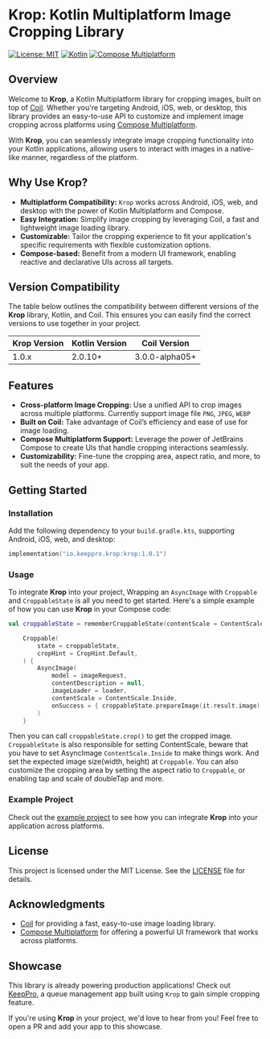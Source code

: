 
# Krop: Kotlin Multiplatform Image Cropping Library

[![License: MIT](https://img.shields.io/badge/License-MIT-yellow.svg)](https://opensource.org/licenses/MIT)
[![Kotlin](https://img.shields.io/badge/kotlin-multiplatform-blue)](https://kotlinlang.org/)
[![Compose Multiplatform](https://img.shields.io/badge/Compose-Multiplatform-green)](https://github.com/JetBrains/compose-multiplatform)

## Overview

Welcome to **Krop**, a Kotlin Multiplatform library for cropping images, built on top of [Coil](https://coil-kt.github.io/coil/). Whether you're targeting Android, iOS, web, or desktop, this library provides an easy-to-use API to customize and implement image cropping across platforms using [Compose Multiplatform](https://github.com/JetBrains/compose-multiplatform).

With **Krop**, you can seamlessly integrate image cropping functionality into your Kotlin applications, allowing users to interact with images in a native-like manner, regardless of the platform.

## Why Use Krop?

- **Multiplatform Compatibility:** `Krop` works across Android, iOS, web, and desktop with the power of Kotlin Multiplatform and Compose.
- **Easy Integration:** Simplify image cropping by leveraging Coil, a fast and lightweight image loading library.
- **Customizable:** Tailor the cropping experience to fit your application's specific requirements with flexible customization options.
- **Compose-based:** Benefit from a modern UI framework, enabling reactive and declarative UIs across all targets.

## Version Compatibility

The table below outlines the compatibility between different versions of the **Krop** library, Kotlin, and Coil. This ensures you can easily find the correct versions to use together in your project.

| **Krop Version** | **Kotlin Version** | **Coil Version**         |
|------------------|--------------------|--------------------------|
| 1.0.x            | 2.0.10+            | 3.0.0-alpha05+           |

## Features

- **Cross-platform Image Cropping:** Use a unified API to crop images across multiple platforms. Currently support image file `PNG`, `JPEG`, `WEBP`
- **Built on Coil:** Take advantage of Coil’s efficiency and ease of use for image loading.
- **Compose Multiplatform Support:** Leverage the power of JetBrains Compose to create UIs that handle cropping interactions seamlessly.
- **Customizability:** Fine-tune the cropping area, aspect ratio, and more, to suit the needs of your app.

## Getting Started

### Installation

Add the following dependency to your `build.gradle.kts`, supporting Android, iOS, web, and desktop:

```kotlin
implementation("io.keeppro.krop:krop:1.0.1")
```

### Usage

To integrate **Krop** into your project, Wrapping an `AsyncImage` with `Croppable` and `CroppableState` is all you need to get started. Here's a simple example of how you can use **Krop** in your Compose code:

```kotlin
val croppableState = rememberCroppableState(contentScale = ContentScale.Crop)

    Croppable(
        state = croppableState,
        cropHint = CropHint.Default, 
    ) {
        AsyncImage(
            model = imageRequest,
            contentDescription = null,
            imageLoader = loader,
            contentScale = ContentScale.Inside,
            onSuccess = { croppableState.prepareImage(it.result.image) },
        )
    }
```

Then you can call `croppableState.crop()` to get the cropped image.
`CroppableState` is also responsible for setting ContentScale, beware that you have to set AsyncImage `ContentScale.Inside` to make things work. And set the expected image size(width, height) at `Croppable`. 
You can also customize the cropping area by setting the aspect ratio to `Croppable`, or enabling tap and scale of doubleTap and more.

### Example Project

Check out the [example project](https://github.com/timhuang1018/Krop/tree/main/sample-multiplatform) to see how you can integrate **Krop** into your application across platforms.

## License

This project is licensed under the MIT License. See the [LICENSE](LICENSE) file for details.

## Acknowledgments

- [Coil](https://coil-kt.github.io/coil/) for providing a fast, easy-to-use image loading library.
- [Compose Multiplatform](https://github.com/JetBrains/compose-multiplatform) for offering a powerful UI framework that works across platforms.

## Showcase

This library is already powering production applications! Check out [KeepPro](https://keeppro.io), a queue management app built using `Krop` to gain simple cropping feature.

If you're using **Krop** in your project, we'd love to hear from you! Feel free to open a PR and add your app to this showcase.
